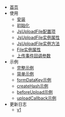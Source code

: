 - [首页](/index.md)
- 使用
  - [安装](/usage/install.md)
  - [初始化](/usage/init.md)
  - [JsUploadFile配置项](/usage/upload-config.md)
  - [JsUploadFile实例属性](/usage/upload-attr.md)
  - [JsUploadFile实例方法](/usage/upload-fun.md)
  - [File实例属性](/usage/file-attr.md)
  - [上传事件回调参数](/usage/cb-params.md)
- 示例
  - [完整示例](/example/example.md)
  - [简单示例](/example/eg-simple.md)
  - [formDataKey示例](/example/eg-formDataKey.md)
  - [createHash示例](/example/eg-createHash.md)
  - [beforeUpload示例](/example/eg-beforeUpload.md)
  - [uploadCallback示例](/example/eg-uploadCallback.md)
- 更新日志
  - [v1](/version/v1.md)
